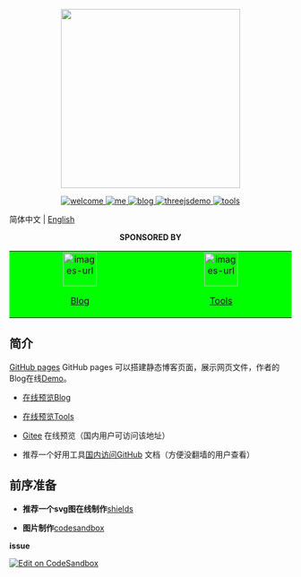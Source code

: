<p align="center">
  <img width="320" src="https://wpimg.wallstcn.com/007ef517-bafd-4066-aae4-6883632d9646">
</p>

<p align="center">
   <a href="https://naiop.github.io">
    <img src="https://img.shields.io/badge/naiop-welcome-blue" alt="welcome">
  </a>
  
  <a href="https://github.com/naiop">
    <img src="https://img.shields.io/badge/naiop-me-green" alt="me">
  </a>
  <a href="https://naiop.github.io/blog">
    <img src="https://img.shields.io/badge/blog-naiop.github.io%2Fblog-green" alt="blog">
  </a>
  <a href="https://naiop.github.io/" rel="nofollow">
    <img src="https://img.shields.io/badge/three-demo-red" alt="threejsdemo">
  </a>
 
  <a href="https://naiop.github.io/tools">
    <img src="https://img.shields.io/badge/naiop-Tools-orange" alt="tools">
  </a>
</p>

简体中文 | [English](./README.md) 

<p align="center">
  <b>SPONSORED BY</b>
</p>
<table align="center" cellspacing="0" cellpadding="0">
  <tbody>
    <tr>
      <td align="center" valign="middle" width="250" bgcolor="#00FF00">
        <a href="https://naiop.github.io" title="img" target="_blank">
          <img height="60px" src="https://naiop.github.io/home/github-button.png" title="images-url">
          <p>Blog</p>
        </a>
      </td>
      <td align="center" valign="middle" width="250" bgcolor="#00FF00">
        <a href="https://naiop.gigthu.io" title="img" target="_blank">
          <img height="60px" src="https://naiop.github.io/home/github-button.png" title="images-url">
          <p>Tools</p>
        </a>
      </td>
    </tr>
  </tbody>
</table>

## 简介

[GitHub pages](https://naiop.github.io/) GitHub pages 可以搭建静态博客页面，展示网页文件，作者的Blog在线[Demo](https://naiop.github.com/blog)。

- [在线预览Blog](https://naiop.github.io/blog)

- [在线预览Tools](https://naiop.github.io/tools)

- [Gitee]() 在线预览（国内用户可访问该地址）
- 推荐一个好用工具[国内访问GitHub](https://github.com/docmirror/dev-sidecar) 文档（方便没翻墙的用户查看）

## 前序准备

- **推荐一个svg图在线制作**[shields](https://img.shields.io)
 
- **图片制作**[codesandbox](https://codesandbox.io/)

**issue**

[![Edit on CodeSandbox](https://codesandbox.io/static/img/play-codesandbox.svg)](https://baidu.com)



